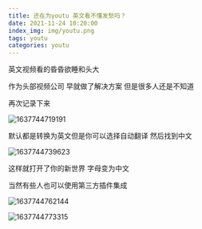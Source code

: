 ```yaml
---
title: 还在为youtu 英文看不懂发愁吗？
date: 2021-11-24 10:20:00
index_img: img/youtu.png
tags: youtu
categories: youtu
---
```


英文视频看的昏昏欲睡和头大

作为头部视频公司  早就做了解决方案 但是很多人还是不知道

再次记录下来

![1637744719191](1637744719191.png)

 默认都是转换为英文但是你可以选择自动翻译 然后找到中文 

![1637744739623](1637744739623.png)

 这样就打开了你的新世界  字母变为中文

 

当然有些人也可以使用第三方插件集成

![1637744762144](1637744762144.png)

![1637744773315](1637744773315.png)
